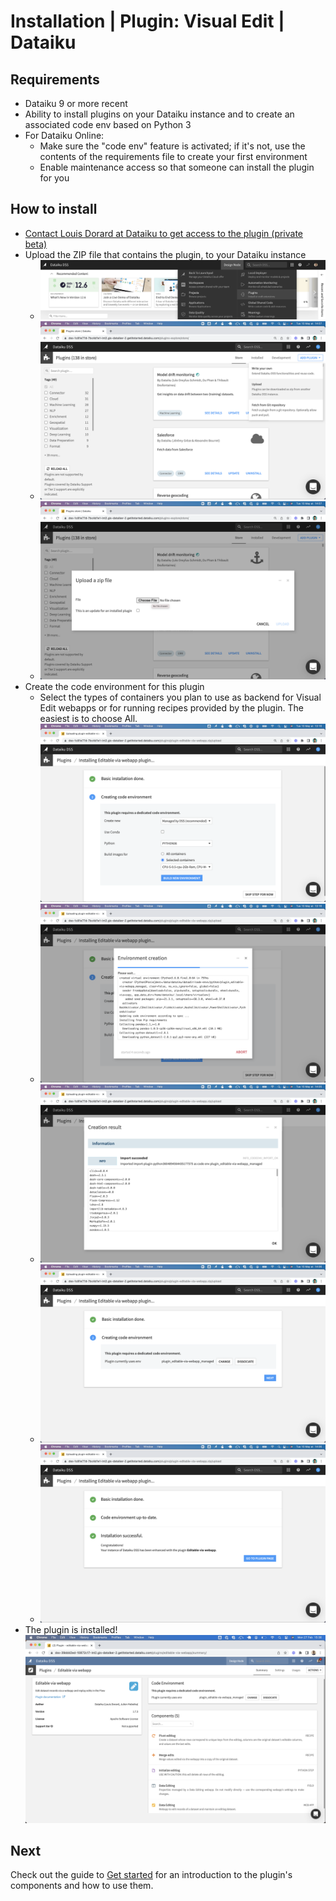 # Installation | Plugin: Visual Edit | Dataiku

## Requirements

* Dataiku 9 or more recent
* Ability to install plugins on your Dataiku instance and to create an associated code env based on Python 3
* For Dataiku Online:
  * Make sure the "code env" feature is activated; if it's not, use the contents of the requirements file to create your first environment
  * Enable maintenance access so that someone can install the plugin for you

## How to install

* [Contact Louis Dorard at Dataiku to get access to the plugin (private beta)](https://calendar.google.com/calendar/u/0/appointments/schedules/AcZssZ1cgQ-IQ2k2eJMm6mUrZxabQgtPSSwaZ9TgNcHcnaUDvrqfweAkf-B7xzZbTSNyYeSRc2smgLbp)
* Upload the ZIP file that contains the plugin, to your Dataiku instance
  * ![](plugins.png)
  * ![](add_plugin_upload.png)
  * ![](add_plugin_select_zip.png)
* Create the code environment for this plugin
  * Select the types of containers you plan to use as backend for Visual Edit webapps or for running recipes provided by the plugin. The easiest is to choose All. ![](add_plugin_creating_code_env.png)
  * ![](add_plugin_creating_code_env_2.png)
  * ![](add_plugin_creating_code_env_done.png)
  * ![](add_plugin_creating_code_env_done_2.png)
  * ![](add_plugin_done.png)
* The plugin is installed! ![](plugin_installed.png)

## Next

Check out the guide to [Get started](get-started) for an introduction to the plugin's components and how to use them.

